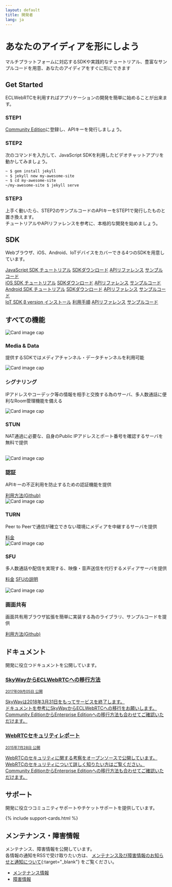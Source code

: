 ```yaml
---
layout: default
title: 開発者
lang: ja
---
```


<div class="jumbotron">
  <h1 class="display-4">あなたのアイディアを形にしよう</h1>
  <p class="lead">マルチプラットフォームに対応するSDKや実践的なチュートリアル、豊富なサンプルコードを用意、あなたのアイディアをすぐに形にできます</p>
  <p class="lead">
  </p>
</div>

## Get Started

ECLWebRTCを利用すればアプリケーションの開発を簡単に始めることが出来ます。 

### STEP1

[Community Edition](http://127.0.0.1:4000/signup.html#)に登録し、APIキーを発行しましょう。　　

### STEP2

次のコマンドを入力して、JavaScript SDKを利用したビデオチャットアプリを動かしてみましょう。

```sh
~ $ gem install jekyll
~ $ jekyll new my-awesome-site
~ $ cd my-awesome-site
~/my-awesome-site $ jekyll serve
```

### STEP3

上手く動いたら、STEP2のサンプルコードのAPIキーをSTEP1で発行したものと置き換えます。  
チュートリアルやAPIリファレンスを参考に、本格的な開発を始めましょう。

## SDK

Webブラウザ、iOS、Android、IoTデバイスをカバーできる4つのSDKを用意しています。

<div class="container">
    <div class="row">
        <div class="col">
            <div class="list-group">
                <a href="./js-sdk.html" class="list-group-item active">
               <i class="fa fa-television fa-fw fa-3x" aria-hidden="true"></i> JavaScript SDK
                </a>
                <a href="/js-sdk.html" class="list-group-item list-group-item-action">チュートリアル</a>
                <a href="/js-sdk.html#sdkdownload" class="list-group-item list-group-item-action">SDKダウンロード</a>
                <a href="#" class="list-group-item list-group-item-action">APIリファレンス</a>
                <a href="https://github.com/nttcom/ECLWebRTC-JS-SDK/tree/master/examples" class="list-group-item list-group-item-action">サンプルコード</a>
            </div>
        </div>
        <div class="col">
            <div class="list-group">
                <a href="./ios-sdk.html" class="list-group-item active">
                <i class="fa fa-apple fa-fw fa-3x" aria-hidden="true"></i> iOS SDK
                </a>
                <a href="ios-sdk.html" class="list-group-item list-group-item-action">チュートリアル</a>
                <a href="ios-sdk.html#sdkdownload" class="list-group-item list-group-item-action">SDKダウンロード</a>
                <a href="#" class="list-group-item list-group-item-action">APIリファレンス</a>
                <a href="https://github.com/nttcom/ECLWebRTC-iOS-SDK/tree/master/examples" class="list-group-item list-group-item-action">サンプルコード</a>
            </div>
        </div>
        <div class="col">
            <div class="list-group">
                <a href="./android-sdk.html" class="list-group-item active">
                <i class="fa fa-android fa-fw fa-3x" aria-hidden="true"></i> Android SDK
                </a>
                <a href="./android-sdk.html" class="list-group-item list-group-item-action">チュートリアル</a>
                <a href="/android-sdk.html#sdkのダウンロード" class="list-group-item list-group-item-action">SDKダウンロード</a>
                <a href="#" class="list-group-item list-group-item-action">APIリファレンス</a>
                <a href="https://github.com/nttcom/ECLWebRTC-Android-SDK/tree/master/examples" class="list-group-item list-group-item-action">サンプルコード</a>
            </div>
        </div>
        <div class="col">
            <div class="list-group">
                <a href="https://github.com/nttcom/skyway-iot-sdk" target="_blank" class="list-group-item active">
                  <i class="fa fa-microchip fa-fw fa-3x" aria-hidden="true"></i> IoT SDK β version
                </a>
                <a href="https://github.com/nttcom/skyway-iot-sdk/blob/master/docs/how_to_install.md" target="_blank" class="list-group-item list-group-item-action">インストール</a>
                <a href="https://github.com/nttcom/skyway-iot-sdk/blob/master/docs/how_to_use_sample_app.md" target="_blank" class="list-group-item list-group-item-action">利用手順</a>
                <a href="https://github.com/nttcom/skyway-iot-sdk/tree/master/docs/apiref" target="_blank" class="list-group-item list-group-item-action">APIリファレンス</a>
                <a href="https://github.com/nttcom/skyway-siru-sample" target="_blank" class="list-group-item list-group-item-action">サンプルコード</a>
            </div>
        </div>
    </div>
</div>



## すべての機能 

<div class="row">
    <div class="col-sm-4">
        <div class="card">
            <img class="card-img-top" src="http://via.placeholder.com/350x150" alt="Card image cap">
            <div class="card-block">
                <h3 class="card-title">Media & Data</h3>
                <p class="card-text">提供するSDKではメディアチャンネル・データチャンネルを利用可能</p>
            </div>
        </div>
    </div>
    <div class="col-sm-4">
        <div class="card">
            <img class="card-img-top" src="http://via.placeholder.com/350x150" alt="Card image cap">
            <div class="card-block">
                <h3 class="card-title">シグナリング</h3>
                <p class="card-text">IPアドレスやコーデック等の情報を相手と交換する為のサーバ、多人数通話に便利なRoom管理機能を備える</p>
            </div>
        </div>
    </div>    
    <div class="col-sm-4">
        <div class="card">
            <img class="card-img-top" src="http://via.placeholder.com/350x150" alt="Card image cap">
            <div class="card-block">
                <h3 class="card-title">STUN</h3>
                <p class="card-text">NAT通過に必要な、自身のPublic IPアドレスとポート番号を確認するサーバを無料で提供<BR></p>
            </div>
        </div>
    </div>
</div>
<br>
<div class="row">
    <div class="col-sm-4">
        <div class="card">
            <img class="card-img-top" src="http://via.placeholder.com/350x150" alt="Card image cap">
            <div class="card-block">
                <h3 class="card-title">認証</h3>
                <p class="card-text">APIキーの不正利用を防止するための認証機能を提供</p>
                <a href="https://github.com/nttcom/Peer-Authentication-Server-Samples" target="_blank" class="btn btn-primary">利用方法(Github)</a>
            </div>
        </div>
    </div>
    <div class="col-sm-4">
        <div class="card">
            <img class="card-img-top" src="http://via.placeholder.com/350x150" alt="Card image cap">
            <div class="card-block">
                <h3 class="card-title">TURN</h3>
                <p class="card-text">Peer to Peerで通信が確立できない環境にメディアを中継するサーバを提供</p>
                <a href="./pricing.html#サーバ通信料" class="btn btn-primary">料金</a>
            </div>
        </div>
    </div>
    <div class="col-sm-4">
        <div class="card">
            <img class="card-img-top" src="http://via.placeholder.com/350x150" alt="Card image cap">
            <div class="card-block">
                <h3 class="card-title">SFU</h3>
                <p class="card-text">多人数通話や配信を実現する、映像・音声送信を代行するメディアサーバを提供</p>
                <a href="#" class="btn btn-primary">料金</a>
                <a href="./sfu.html" class="btn btn-primary">SFUの説明</a>
            </div>
        </div>
    </div>
</div>
<br>
<div class="row">
    <div class="col-sm-4">
        <div class="card">
            <img class="card-img-top" src="http://via.placeholder.com/350x150" alt="Card image cap">
            <div class="card-block">
                <h3 class="card-title">画面共有</h3>
                <p class="card-text">画面共有用ブラウザ拡張を簡単に実装する為のライブラリ、サンプルコードを提供</p>
                <a href="https://github.com/nttcom/SkyWay-ScreenShare" target="_blank" class="btn btn-primary">利用方法(Github)</a>
            </div>
        </div>
    </div>
</div>

## ドキュメント

開発に役立つドキュメントを公開しています。

<div class="list-group">
  <a href="./migration.html" class="list-group-item list-group-item-action flex-column align-items-start">
    <div class="d-flex w-100 justify-content-between">
      <h3 class="mb-1"><i class="fa fa-file-text fa-fw" aria-hidden="true"></i>SkyWayからECLWebRTCへの移行方法</h3>
      <small>2017年09月05日 公開</small>
    </div>
    <p class="mb-1">SkyWayは2018年3月31日をもってサービスを終了します。<br>ドキュメントを参考にSkyWayからECLWebRTCへの移行をお願いします。<br>Community EditionからEnterprise Editionへの移行方法も合わせてご確認いただけます。</p>
  </a>
  <a href="http://webrtc-security.github.io/index.html" target="_blank" class="list-group-item list-group-item-action flex-column align-items-start">
    <div class="d-flex w-100 justify-content-between">
      <h3 class="mb-1"><i class="fa fa-file-text fa-fw" aria-hidden="true"></i>WebRTCセキュリティレポート</h3>
      <small>2015年7月28日 公開</small>
    </div>
    <p class="mb-1">WebRTCのセキュリティに関する考察をオープンソースで公開しています。WebRTCのセキュリティについて詳しく知りたい方はご覧ください。<br>Community EditionからEnterprise Editionへの移行方法も合わせてご確認いただけます。</p>
  </a>
</div>

## サポート

開発に役立つコミュニティサポートやチケットサポートを提供しています。

{% include support-cards.html %}

## メンテナンス・障害情報

メンテナンス、障害情報を公開しています。  
各情報の通知をRSSで受け取りたい方は、 [メンテナンス及び障害情報のお知らせと通知について](https://support.skyway.io/hc/ja/articles/236195548){:target="_blank"} をご覧ください。

<ul class="nav nav-tabs" role="tablist">
  <li class="nav-item">
    <a class="nav-link active" data-toggle="tab" href="#maintenance" target="_blank" role="tab">メンテナンス情報</a>
  </li>
  <li class="nav-item">
    <a class="nav-link" data-toggle="tab" href="#failure" target="_blank" role="tab">障害情報</a>
  </li>
</ul>

<div class="tab-content">
  <div class="tab-pane active" id="maintenance" role="tabpanel"> 
  </div>
  <div class="tab-pane" id="failure" role="tabpanel">
  </div>
</div>
